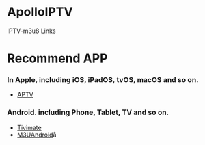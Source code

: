 # ApolloIPTV
IPTV-m3u8 Links

# Recommend APP
### In Apple, including iOS, iPadOS, tvOS, macOS and so on.
- [APTV](https://apps.apple.com/cn/app/aptv)

### Android. including Phone, Tablet, TV and so on.
- [Tivimate](https://tivimate.com/)
- [M3UAndroid](https://github.com/oxyroid/M3UAndroid)å